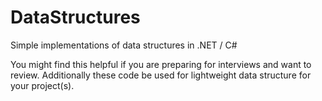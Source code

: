 DataStructures
==============

Simple implementations of data structures in .NET / C#

You might find this helpful if you are preparing for interviews and want to review. Additionally these code be used for lightweight data structure for your project(s).

